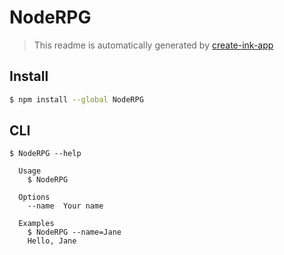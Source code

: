 # NodeRPG

> This readme is automatically generated by [create-ink-app](https://github.com/vadimdemedes/create-ink-app)


## Install

```bash
$ npm install --global NodeRPG
```


## CLI

```
$ NodeRPG --help

  Usage
    $ NodeRPG

  Options
    --name  Your name

  Examples
    $ NodeRPG --name=Jane
    Hello, Jane
```
